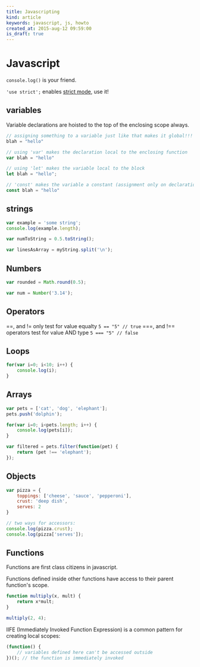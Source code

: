 ```yaml
---
title: Javascripting
kind: article
keywords: javascript, js, howto
created_at: 2015-aug-12 09:59:00
is_draft: true
---
```


# Javascript

`console.log()` is your friend.  

`'use strict';` enables [strict mode](http://www.w3schools.com/js/js_strict.asp), use it!

## variables

Variable declarations are hoisted to the top of the enclosing scope always.

```js
// assigning something to a variable just like that makes it global!!!
blah = "hello"

// using 'var' makes the declaration local to the enclosing function
var blah = "hello"

// using 'let' makes the variable local to the block
let blah = "hello";

// 'const' makes the variable a constant (assignment only on declaration), local within block
const blah = "hello"
```

## strings

```js
var example = 'some string';
console.log(example.length);

var numToString = 0.5.toString();

var linesAsArray = myString.split('\n');
```

## Numbers

```js
var rounded = Math.round(0.5);

var num = Number('3.14');
```

## Operators

==, and != only test for value equalty `5 == "5" // true`
===, and !== operators test for value AND type `5 === "5" // false`


## Loops

```js
for(var i=0; i<10; i++) {
	console.log(i);
}
```

## Arrays

```js
var pets = ['cat', 'dog', 'elephant'];
pets.push('dolphin');

for(var i=0; i<pets.length; i++) {
	console.log(pets[i]);
}

var filtered = pets.filter(function(pet) {
	return (pet !== 'elephant');
});
```

## Objects

```js
var pizza = {
	toppings: ['cheese', 'sauce', 'pepperoni'],
	crust: 'deep dish',
	serves: 2
}

// two ways for accessors:
console.log(pizza.crust);
console.log(pizza['serves']);
```

## Functions

Functions are first class citizens in javascript.

Functions defined inside other functions have access to their parent function's scope.

```js
function multiply(x, mult) {
	return x*mult;
}

multiply(2, 4);
```

IIFE (Immediately Invoked Function Expression) is a common pattern for creating local scopes:

```js
(function() {
	// variables defined here can't be accessed outside
})(); // the function is immediately invoked
```